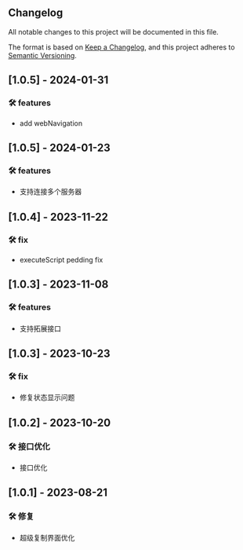 ## Changelog

All notable changes to this project will be documented in this file.

The format is based on [Keep a Changelog](https://keepachangelog.com/en/1.0.0/),
and this project adheres to [Semantic Versioning](https://semver.org/spec/v2.0.0.html).

## [1.0.5] - 2024-01-31

### 🛠 features

- add webNavigation

## [1.0.5] - 2024-01-23

### 🛠 features

- 支持连接多个服务器

## [1.0.4] - 2023-11-22

### 🛠 fix

- executeScript pedding fix

## [1.0.3] - 2023-11-08

### 🛠 features

- 支持拓展接口

## [1.0.3] - 2023-10-23

### 🛠 fix

- 修复状态显示问题

## [1.0.2] - 2023-10-20

### 🛠 接口优化

- 接口优化

## [1.0.1] - 2023-08-21

### 🛠 修复

- 超级复制界面优化
